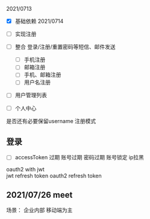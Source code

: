 2021/0713

- [x] 基础依赖
2021/0714
- [ ] 实现注册
- [ ] 整合 登录/注册/重置密码等短信、邮件发送
  - [ ] 手机注册
  - [ ] 邮箱注册
  - [ ] 手机、邮箱注册
  - [ ] 用户名注册
- [ ] 用户管理列表
- [ ] 个人中心


是否还有必要保留username 注册模式

## 登录

-[ ] accessToken 过期
账号过期
密码过期
账号锁定
ip拉黑


oauth2 with jwt  
jwt refresh  token
oauth2 refresh token


## 2021/07/26 meet

场景： 企业内部 
移动端为主

